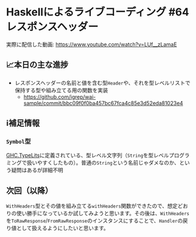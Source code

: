 # Haskellによるライブコーディング #64 レスポンスヘッダー

実際に配信した動画: <https://www.youtube.com/watch?v=LUf__zLamaE>

## 📈本日の主な進捗

- レスポンスヘッダーの名前と値を含む型`Header`や、それを型レベルリストで保持する型や組み立てる用の関数を実装
    - <https://github.com/igrep/wai-sample/commit/bbc09f0f0ba457bc67fca4c85e3d52eda81023e4>

## ℹ️補足情報

### `Symbol`型

[GHC.TypeLits](https://hackage.haskell.org/package/base/docs/GHC-TypeLits.html)に定義されている、型レベル文字列（`String`を型レベルプログラミングで扱いやすくしたもの）。普通の`String`という名前じゃダメなのか、という疑問はあるが詳細不明

## 次回（以降）

`WithHeaders`型とその値を組み立てる`withHeaders`関数ができたので、想定どおりの使い勝手になっているか試してみようと思います。その後は、`WithHeaders`を`ToRawResponse`/`FromRawResponse`のインスタンスにすることで、`Handler`の戻り値として扱えるようにしたいと思います。
